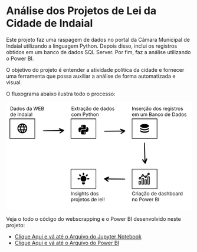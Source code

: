 # Análise dos Projetos de Lei da Cidade de Indaial

Este projeto faz uma raspagem de dados no portal da Câmara Municipal de Indaial utilizando a linguagem Python. Depois disso, inclui os registros obtidos em um banco de dados SQL Server. Por fim, faz a análise utilizando o Power BI.

O objetivo do projeto é entender a atividade política da cidade e fornecer uma ferramenta que possa auxiliar a análise de forma automatizada e visual.

O fluxograma abaixo ilustra todo o processo:

<img src="https://raw.githubusercontent.com/FerrazThales/Observatorio_Social_Indaial/main/imagens/fluxograma.svg">

Veja o todo o código do webscrapping e o Power BI desenvolvido neste projeto:
* [Clique Aqui e vá até o Arquivo do Jupyter Notebook](https://github.com/FerrazThales/Observatorio_Social_Indaial/blob/main/Proposi%C3%A7%C3%B5es%20Vereadores%20-%20Indaial%20(Santa%20Catarina).ipynb)
* [Clique Aqui e vá até o Arquivo do Power BI](https://github.com/FerrazThales/Observatorio_Social_Indaial/blob/main/Proposicoes_Indaial.pbix)
